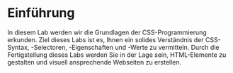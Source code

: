 # Einführung

In diesem Lab werden wir die Grundlagen der CSS-Programmierung erkunden. Ziel dieses Labs ist es, Ihnen ein solides Verständnis der CSS-Syntax, -Selectoren, -Eigenschaften und -Werte zu vermitteln. Durch die Fertigstellung dieses Labs werden Sie in der Lage sein, HTML-Elemente zu gestalten und visuell ansprechende Webseiten zu erstellen.
